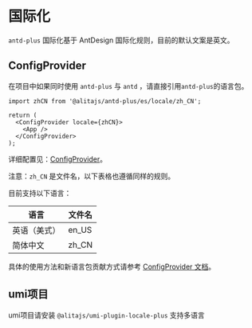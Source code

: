 # 国际化

`antd-plus` 国际化基于 AntDesign 国际化规则，目前的默认文案是英文。

## ConfigProvider

在项目中如果同时使用 `antd-plus` 与 `antd` ，请直接引用`antd-plus`的语言包。

```
import zhCN from '@alitajs/antd-plus/es/locale/zh_CN';

return (
  <ConfigProvider locale={zhCN}>
    <App />
  </ConfigProvider>
);
```

详细配置见：[ConfigProvider](https://ant.design/components/config-provider-cn/)。

注意：`zh_CN` 是文件名，以下表格也遵循同样的规则。

目前支持以下语言：

| 语言         | 文件名 |
| ------------ | ------ |
| 英语（美式） | en_US  |
| 简体中文     | zh_CN  |

具体的使用方法和新语言包贡献方式请参考 [ConfigProvider 文档](https://ant.design/components/config-provider-cn/)。

## umi项目

umi项目请安装 `@alitajs/umi-plugin-locale-plus` 支持多语言

